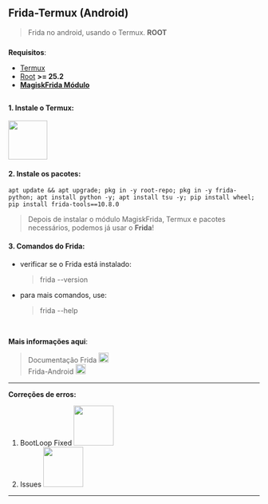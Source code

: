 ## Frida-Termux (Android)
> Frida no android, usando o Termux. __ROOT__

###

**Requisitos**: 
 - [Termux](https://github.com/HardcodedCat/termux-monet/releases) </br>
 - [Root](https://github.com/topjohnwu/Magisk/releases/download/v25.2/Magisk-v25.2.apk) **>= 25.2**
 - **[MagiskFrida Módulo](https://github.com/ViRb3/magisk-frida/releases/download/15.2.1-1/MagiskFrida-15.2.1-1.zip)**

##

#### 1. Instale o Termux: <br><br> [<img src="https://raw.githubusercontent.com/HardcodedCat/termux-monet/master/art/ic_monet_dark.svg#gh-dark-mode-only" width="78">](https://github.com/HardcodedCat/termux-monet/releases)    

#### 2. Instale os pacotes:
    apt update && apt upgrade; pkg in -y root-repo; pkg in -y frida-python; apt install python -y; apt install tsu -y; pip install wheel; pip install frida-tools==10.8.0
> Depois de instalar o módulo MagiskFrida, Termux e pacotes necessários, podemos já usar o **Frida**!

#### 3. Comandos do Frida:
 - verificar se o Frida está instalado:
   > frida --version
 - para mais comandos, use:
   > frida --help

<br>

__Mais informações aqui__:
  > Documentação Frida [<img src="https://avatars.githubusercontent.com/u/4073090?s=200&v=4" width="20x100">](https://frida.re/docs) </br>
  > Frida-Android [<img src="https://avatars.githubusercontent.com/u/4073090?s=200&v=4" width="20x100">](https://frida.re/docs/examples/android/) <br>
  > [](https://github.com/frida)

-----
__Correções de erros:__ <br>
   1. BootLoop Fixed [<img src="https://img.shields.io/badge/GitHub-100000?style=for-the-badge&logo=github&logoColor=white" width="80x100">](https://github.com/whyakari/Frida-Termux/issues/1#issue-1331129541)
   2. Issues [<img src="https://img.shields.io/badge/GitHub-100000?style=for-the-badge&logo=github&logoColor=white" width="80x100">](https://github.com/whyakari/Frida-Termux/issues/)

----
